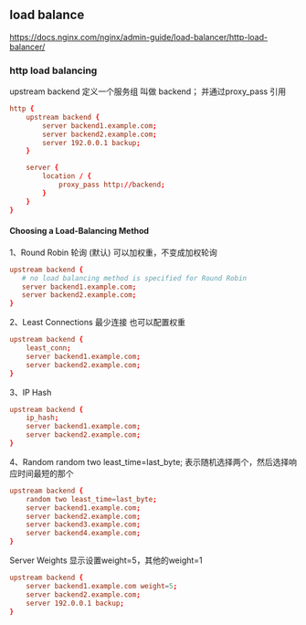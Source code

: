 ## load balance

https://docs.nginx.com/nginx/admin-guide/load-balancer/http-load-balancer/

### http load balancing
upstream backend 定义一个服务组 叫做 backend； 并通过proxy_pass 引用
```conf
http {
    upstream backend {
        server backend1.example.com;
        server backend2.example.com;
        server 192.0.0.1 backup;
    }

    server {
        location / {
            proxy_pass http://backend;
        }
    }
}
```
#### Choosing a Load-Balancing Method
1、Round Robin 轮询 (默认)
可以加权重，不变成加权轮询
```conf
upstream backend {
   # no load balancing method is specified for Round Robin
   server backend1.example.com;
   server backend2.example.com;
}
```
2、Least Connections 最少连接
也可以配置权重
```conf
upstream backend {
    least_conn;
    server backend1.example.com;
    server backend2.example.com;
}
```
3、IP Hash 
```conf
upstream backend {
    ip_hash;
    server backend1.example.com;
    server backend2.example.com;
}
```
4、Random
random two least_time=last_byte; 表示随机选择两个，然后选择响应时间最短的那个
```conf
upstream backend {
    random two least_time=last_byte;
    server backend1.example.com;
    server backend2.example.com;
    server backend3.example.com;
    server backend4.example.com;
}
```
Server Weights
显示设置weight=5，其他的weight=1
```conf
upstream backend {
    server backend1.example.com weight=5;
    server backend2.example.com;
    server 192.0.0.1 backup;
}
```

